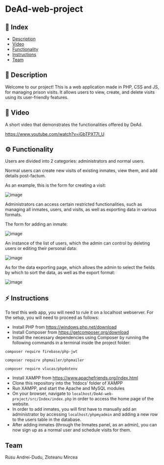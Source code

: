 # DeAd-web-project

## :ledger: Index
- [Description](#beginner-description)
- [Video](#movie_camera-video)
- [Functionality](#gear-functionality)
- [Instructions](#zap-instructions)
- [Team](#team)

## :beginner: Description

Welcome to our project! This is a web application made in PHP, CSS and JS, for managing prison visits. It allows users to view, create, and delete visits using its user-friendly features.


## :movie_camera: Video

A short video that demonstrates the functionalities offered by DeAd.

https://www.youtube.com/watch?v=iGbTPXT7l_U

## :gear: Functionality
Users are divided into 2 categories: administrators and normal users.

Normal users can create new visits of existing inmates, view them, and add details post-factum. 

As an example, this is the form for creating a visit:

![image](https://github.com/user-attachments/assets/7b164439-a729-4cfb-b478-c0e260e58632)

Administrators can access certain restricted functionalities, such as managing all inmates, users, and visits, as well as exporting data in various formats.

The form for adding an inmate:

![image](https://github.com/user-attachments/assets/cc8bb795-6d02-4e4e-8820-dfbb9ffabab7)

An instance of the list of users, which the admin can control by deleting users or editing their personal data: 

![image](https://github.com/user-attachments/assets/2466565f-6f62-446a-83c4-4290941a1211)

As for the data exporting page, which allows the admin to select the fields by which to sort the data, as well as the export format:

![image](https://github.com/user-attachments/assets/b30541ee-7c3c-4d50-a11c-0c1bf66d6fe1)

## :zap: Instructions
To test this web app, you will need to rule it on a localhost webserver. For the setup, you will need to proceed as follows:

-	Install PHP from https://windows.php.net/download
-	Install Composer from https://getcomposer.org/download
-	Install the necessary dependencies using Composer by running the following commands in a terminal inside the project folder: 

```
composer require firebase/php-jwt
```

```
composer require phpmailer/phpmailer
```

```
composer require vlucas/phpdotenv
```


-	Install XAMPP from https://www.apachefriends.org/index.html
-	Clone this repository into the ‘htdocs’ folder of XAMPP
-	Run XAMPP, and start the Apache and MySQL modules
-	On your browser, navigate to ```localhost/DeAd-web-project/src/Index/index.php``` in order to access the home page of the website.
-	In order to add inmates, you will first have to manually add an administrator by accessing ```localhost/phpmyadmin``` and adding a new row to the users table in the database.
-	After adding inmates (through the Inmates panel, as an admin), you can now sign up as a normal user and schedule visits for them.


## Team

Rusu Andrei-Dudu,
Zloteanu Mircea
